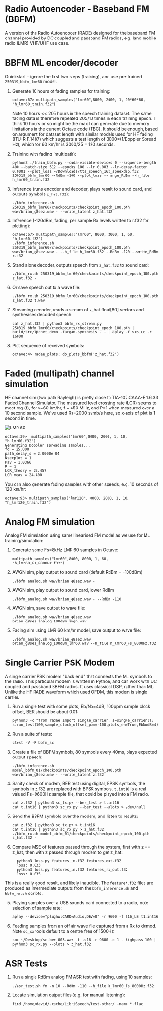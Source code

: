 # Radio Autoencoder - Baseband FM (BBFM)

A version of the Radio Autoencoder (RADE) designed for the baseband FM channel provided by DC coupled and passband FM radios, e.g. land mobile radio (LMR) VHF/UHF use case.

# BBFM ML encoder/decoder

Quickstart - ignore the first two steps (training), and use pre-trained `250319_bbfm_lmr60` model.

1. Generate 10 hours of fading samples for training:
   ```
   octave:67> multipath_samples("lmr60",8000, 2000, 1, 10*60*60, "h_lmr60_train.f32")
   ```
   Note 10 hours << 205 hours in the speech training dataset.  The same fading data is therefore repeated 205/10 times in each training epoch. I think 10 hours or so might be the max I can generate due to memory limitations in the current Octave code (TBC). It should be enough, based on argument for dataset length with similar models used for HF fading (ITU-R F.1487) which suggests a test length of 3000*(1/Doppler Spread Hz), which for 60 km/hr is 3000/25 = 120 seconds.

1. Training with fading (multipath):
   ```
   python3 ./train_bbfm.py --cuda-visible-devices 0 --sequence-length 400 --batch-size 512 --epochs 100 --lr 0.003 --lr-decay-factor 0.0001 --plot_loss ~/Downloads/tts_speech_16k_speexdsp.f32 250319_bbfm_lmr60 --RdBm -100 --plot_loss --range_RdBm --h_file h_lmr60_train.f32
   ```

1. Inference (runs encoder and decoder, plays result to sound card, and outputs symbols `z_hat.f32`):
   ```
   ./bbfm_inference.sh 250319_bbfm_lmr60/checkpoints/checkpoint_epoch_100.pth wav/brian_g8sez.wav - --write_latent z_hat.f32
   ```
1. Inference (-120dBm, fading, per sample Rx levels written to r.f32 for plotting):
   ```
   octave:67> multipath_samples("lmr60", 8000, 2000, 1, 60, "h_lmr60.f32")
   ./bbfm_inference.sh 250319_bbfm_lmr60/checkpoints/checkpoint_epoch_100.pth wav/brian_g8sez.wav - --h_file h_lmr60.f32 --RdBm -120 --write_RdBm r.f32
   ```
1. Stand alone decoder, outputs speech from `z_hat.f32` to sound card:
    ```
    ./bbfm_rx.sh 250319_bbfm_lmr60/checkpoints/checkpoint_epoch_100.pth z_hat.f32 -
    ```
1. Or save speech out to a wave file:
    ```
    ./bbfm_rx.sh 250319_bbfm_lmr60/checkpoints/checkpoint_epoch_100.pth z_hat.f32 t.wav
    ```

1. Streaming decoder, reads a stream of z_hat float[80] vectors and synthesises decoded speech:
   ```
   cat z_hat.f32 | python3 bbfm_rx_stream.py 250319_bbfm_lmr60/checkpoints/checkpoint_epoch_100.pth | build/src/lpcnet_demo -fargan-synthesis - - | aplay -f S16_LE -r 16000
   ```

1. Plot sequence of received symbols:
    ```
    octave:4> radae_plots; do_plots_bbfm('z_hat.f32')
    ```

# Faded (multipath) channel simulation

HF channel sim (two path Rayleigh) is pretty close to TIA-102.CAAA-E 1.6.33 Faded Channel Simulator. The measured level crossing rate (LCR) seems to meet req (f), for v=60 km/hr, f = 450 MHz, and P=1 when measured over a 10 second sample. We've used Rs=2000 symb/s here, so x-axis of plot is 1 second in time.

![LMR 60](doc/lmr_60.png)

```
octave:39>  multipath_samples("lmr60",8000, 2000, 1, 10, "h_lmr60.f32")
Generating Doppler spreading samples...
fd = 25.000
path_delay_s = 2.0000e-04
Nsecplot = 1
Pav = 1.0366
P = 1
LCR_theory = 23.457
LCR_meas = 24.400
```

You can also generate fading samples with other speeds, e.g. 10 seconds of 120 km/hr:
```
octave:93> multipath_samples("lmr120", 8000, 2000, 1, 10, "h_lmr120_train.f32")
```

# Analog FM simulation

Analog FM simulation using same linearised FM model as we use for ML training/simulation:

1. Generate some Fs=8kHz LMR 60 samples in Octave:
   ```
   multipath_samples("lmr60",8000, 8000, 1, 60, "h_lmr60_Fs_8000Hz.f32")
   ```
1. AWGN sim, play output to sound card (default RdBm = -100dBm)
   ```
   ./bbfm_analog.sh wav/brian_g8sez.wav -
   ```

1. AWGN sim, play output to sound card, lower RdBm
   ```
   ./bbfm_analog.sh wav/brian_g8sez.wav - --RdBm -110
   ```

1. AWGN sim, save output to wave file:
   ```
   ./bbfm_analog.sh wav/brian_g8sez.wav brian_g8sez_analog_100dBm_awgn.wav
   ```

1. Fading sim using LMR 60 km/hr model, save output to wave file:
   ```
   ./bbfm_analog.sh wav/brian_g8sez.wav brian_g8sez_analog_100dBm_lmr60.wav --h_file h_lmr60_Fs_8000Hz.f32
   ```

# Single Carrier PSK Modem

A single carrier PSK modem "back end" that connects the ML symbols to the radio.  This particular modem is written in Python, and can work with DC coupled and passband BBFM radios. It uses classical DSP, rather than ML.  Unlike the HF RADE waveform which used OFDM, this modem is single carrier.

1. Run a single test with some plots, Eb/No=4dB, 100ppm sample clock offset, BER should be about 0.01:
   ```
   python3 -c "from radae import single_carrier; s=single_carrier(); s.run_test(100,sample_clock_offset_ppm=-100,plots_en=True,EbNodB=4)"
   ```
1. Run a suite of tests:
   ```
   ctest -V -R bbfm_sc
   ```
1. Create a file of BBFM symbols, 80 symbols every 40ms, plays expected output speech:
    ```
    ./bbfm_inference.sh model_bbfm_01/checkpoints/checkpoint_epoch_100.pth wav/brian_g8sez.wav - --write_latent z.f32
    ```
2. Sanity check of modem, BER test using digital, BPSK symbols, the symbols in z.f32 are replaced with BPSK symbols. `t.int16` is a real valued Fs=9600Hz sample file, that could be played into a FM radio.
   ```
   cat z.f32 | python3 sc_tx.py --ber_test > t.int16
   cat t.int16 | python3 sc_rx.py --ber_test --plots > /dev/null
   ```
3. Send the BBFM symbols over the modem, and listen to results:
    ```
   cat z.f32 | python3 sc_tx.py > t.int16
   cat t.int16 | python3 sc_rx.py > z_hat.f32
   ./bbfm_rx.sh model_bbfm_01/checkpoints/checkpoint_epoch_100.pth z_hat.f32 -
    ```
4. Compare MSE of features passed through the system, first with z == z_hat, then with z passed through modem to get z_hat:
   ```
     python3 loss.py features_in.f32 features_out.f32
     loss: 0.033
     python3 loss.py features_in.f32 features_rx_out.f32
     loss: 0.035
   ```
  This is a really good result, and likely inaudible. The `feature*.f32` files are produced as intermediate outputs from the `bbfm_inference.sh` and `bbfm_rx.sh` scripts.

5. Playing samples over a USB sounds card connected to a radio, note selection of sample rate:
   ```
   aplay --device="plughw:CARD=Audio,DEV=0" -r 9600 -f S16_LE t1.int16
   ```

6. Feeding samples from an off air wave file captured from a Rx to demod. Note `sc_xx` tools default to a centre freq of 1500Hz
   ```
   sox ~/Desktop/sc-ber-003.wav -t .s16 -r 9600 -c 1 - highpass 100 | python3 sc_rx.py --plots > z_hat.f32
   ```

# ASR Tests

1. Run a single RdBm analog FM ASR test with fading, using 10 samples:
   ```
   ./asr_test.sh fm -n 10 --RdBm -110 --h_file h_lmr60_Fs_8000Hz.f32
   ```

1. Locate simulation output files (e.g. for manual listening):
   ```
   find /home/david/.cache/LibriSpeech/test-other/ -name *.flac
   ```

